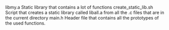 libmy.a Static library that contains a lot of functions create_static_lib.sh Script that creates a static library called liball.a from all the .c files that are in the current directory main.h Header file that contains all the prototypes of the used functions.